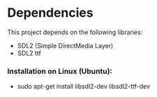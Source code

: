 # Dependencies

This project depends on the following libraries:

- SDL2 (Simple DirectMedia Layer)
- SDL2 ttf

### Installation on Linux (Ubuntu):

- sudo apt-get install libsdl2-dev libsdl2-ttf-dev